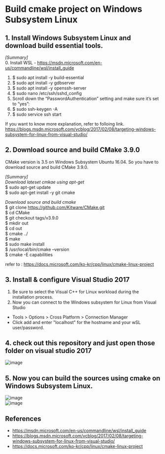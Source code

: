 # Build cmake project on Windows Subsystem Linux 

## 1. Install Windows Subsystem Linux and download build essential tools.
*[Summary]*  
0. Install WSL - https://msdn.microsoft.com/en-us/commandline/wsl/install_guide
1. $ sudo apt install -y build-essential
2. $ sudo apt install -y gdbserver
3. $ sudo apt install -y openssh-server
4. $ sudo nano /etc/ssh/sshd_config
5. Scroll down the “PasswordAuthentication” setting and make sure it’s set to “yes”:
6. $ sudo ssh-keygen -A
7. $ sudo service ssh start

If you want to know more explanation, refer to folloing link.   
https://blogs.msdn.microsoft.com/vcblog/2017/02/08/targeting-windows-subsystem-for-linux-from-visual-studio/

## 2. Download source and build CMake 3.9.0
CMake version is 3.5 on Windows Subsystem Ubuntu 16.04. So you have to download source and build CMake 3.9.0.

*[Summary]*    
*Download lateset cmkae using apt-get*    
$ sudo apt-get update  
$ sudo apt-get install -y git cmake

*Download source and build cmake*  
$ git clone https://github.com/Kitware/CMake.git  
$ cd CMake  
$ git checkout tags/v3.9.0  
$ mkdir out  
$ cd out  
$ cmake ../  
$ make  
$ sudo make install  
$ /usr/local/bin/cmake –version  
$ cmake -E capabilities

refer to : https://docs.microsoft.com/ko-kr/cpp/linux/cmake-linux-project

## 3. Install & configure Visual Studio 2017
1. Be sure to select the Visual C++ for Linux workload during the installation  process.
2. Now you can connect to the Windows subsystem for Linux from Visual Studio
* Tools > Options > Cross Platform > Connection  Manager
* Click add and enter "localhost" for the hostname and your wSL user/password.

## 4. check out this repository and just open those folder on visual studio 2017
![image](https://user-images.githubusercontent.com/12405424/36878635-4090d418-1e03-11e8-9101-d90780b8ba13.png)

## 5. Now you can build the sources using cmake on Windows Subsystem Linux.
![image](https://user-images.githubusercontent.com/12405424/36878690-737f6524-1e03-11e8-97a8-75ed0e9b6049.png)  
![image](https://user-images.githubusercontent.com/12405424/36878699-825cbac4-1e03-11e8-9815-db20f5830689.png)

## References
* https://msdn.microsoft.com/en-us/commandline/wsl/install_guide
* https://blogs.msdn.microsoft.com/vcblog/2017/02/08/targeting-windows-subsystem-for-linux-from-visual-studio/
* https://docs.microsoft.com/ko-kr/cpp/linux/cmake-linux-project
